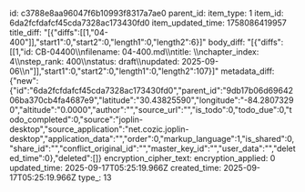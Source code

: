 id: c3788e8aa96047f6b10993f8317a7ae0
parent_id: 
item_type: 1
item_id: 6da2fcfdafcf45cda7328ac173430fd0
item_updated_time: 1758086419957
title_diff: "[{\"diffs\":[[1,\"04-400\"]],\"start1\":0,\"start2\":0,\"length1\":0,\"length2\":6}]"
body_diff: "[{\"diffs\":[[1,\"id: CB-04400\\\nfilename: 04-400.md\\\ntitle: \\\nchapter_index: 4\\\nstep_rank: 400\\\nstatus: draft\\\nupdated: 2025-09-06\\\n\"]],\"start1\":0,\"start2\":0,\"length1\":0,\"length2\":107}]"
metadata_diff: {"new":{"id":"6da2fcfdafcf45cda7328ac173430fd0","parent_id":"9db17b06d6964206ba370cb4fa4687e9","latitude":"30.43825590","longitude":"-84.28073290","altitude":"0.0000","author":"","source_url":"","is_todo":0,"todo_due":0,"todo_completed":0,"source":"joplin-desktop","source_application":"net.cozic.joplin-desktop","application_data":"","order":0,"markup_language":1,"is_shared":0,"share_id":"","conflict_original_id":"","master_key_id":"","user_data":"","deleted_time":0},"deleted":[]}
encryption_cipher_text: 
encryption_applied: 0
updated_time: 2025-09-17T05:25:19.966Z
created_time: 2025-09-17T05:25:19.966Z
type_: 13